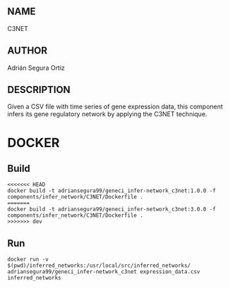 ## NAME

C3NET

## AUTHOR

Adrián Segura Ortiz

## DESCRIPTION

Given a CSV file with time series of gene expression data, this component infers its gene regulatory network by applying the C3NET technique.

# DOCKER

## Build

```
<<<<<<< HEAD
docker build -t adriansegura99/geneci_infer-network_c3net:1.0.0 -f components/infer_network/C3NET/Dockerfile .
=======
docker build -t adriansegura99/geneci_infer-network_c3net:3.0.0 -f components/infer_network/C3NET/Dockerfile .
>>>>>>> dev
```

## Run

```
docker run -v $(pwd)/inferred_networks:/usr/local/src/inferred_networks/ adriansegura99/geneci_infer-network_c3net expression_data.csv inferred_networks
```
